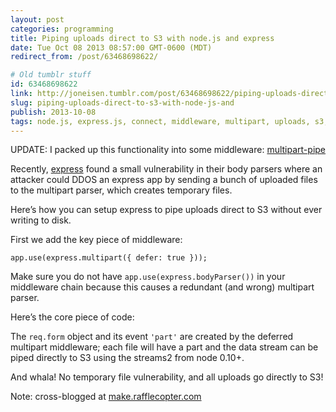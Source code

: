 ```yaml
---
layout: post
categories: programming
title: Piping uploads direct to S3 with node.js and express
date: Tue Oct 08 2013 08:57:00 GMT-0600 (MDT)
redirect_from: /post/63468698622/

# Old tumblr stuff
id: 63468698622
link: http://joneisen.tumblr.com/post/63468698622/piping-uploads-direct-to-s3-with-node-js-and
slug: piping-uploads-direct-to-s3-with-node-js-and
publish: 2013-10-08
tags: node.js, express.js, connect, middleware, multipart, uploads, s3, streams2
---
```



UPDATE: I packed up this functionality into some middleware:
[multipart-pipe](https://github.com/yanatan16/multipart-pipe)

Recently, [express](http://expressjs.org) found a small vulnerability in
their body parsers where an attacker could DDOS an express app by
sending a bunch of uploaded files to the multipart parser, which creates
temporary files.

Here’s how you can setup express to pipe uploads direct to S3 without
ever writing to disk.

First we add the key piece of middleware:

    app.use(express.multipart({ defer: true }));

Make sure you do not have `app.use(express.bodyParser())` in your
middleware chain because this causes a redundant (and wrong) multipart
parser.

Here’s the core piece of code:

<code data-gist-id="6886035" data-gist-line="15-30"></code>

The `req.form` object and its event `'part'` are created by the deferred
multipart middleware; each file will have a part and the data stream can
be piped directly to S3 using the streams2 from node 0.10+.

And whala! No temporary file vulnerability, and all uploads go directly
to S3!

Note: cross-blogged at
[make.rafflecopter.com](http://make.rafflecopter.com/pipe-uploads-to-s3.html)
